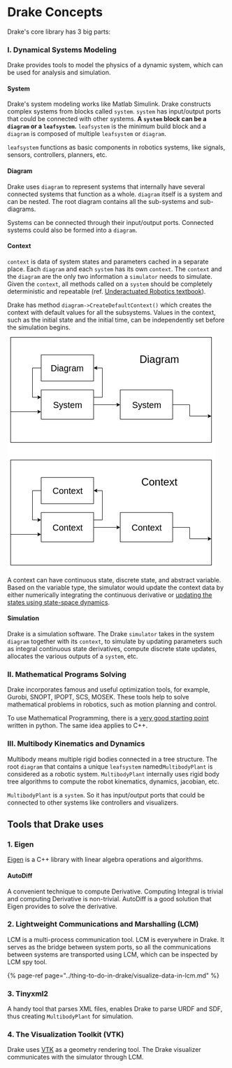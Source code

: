 # Drake Concepts

Drake's core library has 3 big parts:

### I. Dynamical Systems Modeling

Drake provides tools to model the physics of a dynamic system, which can be used for analysis and simulation.

#### System

Drake's system modeling works like Matlab Simulink. Drake constructs complex systems from blocks called `system`. `system` has input/output ports that could be connected with other systems. **A `system` block can be a `diagram` or a `leafsystem`.** `leafsystem` is the minimum build block and a `diagram` is composed of multiple `leafsystem` or `diagram`.

`leafsystem` functions as basic components in robotics systems, like signals, sensors, controllers, planners, etc.

#### Diagram

Drake uses `diagram` to represent systems that internally have several connected systems that function as a whole. `diagram` itself is a system and can be nested. The root diagram contains all the sub-systems and sub-diagrams.

Systems can be connected through their input/output ports. Connected systems could also be formed into a `diagram`.

#### Context

`context` is data of system states and parameters cached in a separate place. Each `diagram` and each `system` has its own `context`. The `context` and the `diagram` are the only two information a `simulator` needs to simulate. Given the `context`, all methods called on a `system` should be completely deterministic and repeatable \(ref. [Underactuated Robotics textbook](http://underactuated.csail.mit.edu/underactuated.html?chapter=systems)\).

Drake has method `diagram->CreateDefaultContext()` which creates the context with default values for all the subsystems. Values in the context, such as the initial state and the initial time, can be independently set before the simulation begins.

![](../.gitbook/assets/diagram.png)

A context can have continuous state, discrete state, and abstract variable. Based on the variable type, the simulator would update the context data by either numerically integrating the continuous derivative or [updating the states using state-space dynamics](https://drake.mit.edu/doxygen_cxx/group__discrete__systems.html).

#### Simulation

Drake is a simulation software. The Drake `simulator` takes in the system `diagram` together with its `context`, to simulate by updating parameters such as integral continuous state derivatives, compute discrete state updates, allocates the various outputs of a `system`, etc.

### II. Mathematical Programs Solving

Drake incorporates famous and useful optimization tools, for example, Gurobi, SNOPT, IPOPT, SCS, MOSEK. These tools help to solve mathematical problems in robotics, such as motion planning and control.

To use Mathematical Programming, there is a [very good starting point](https://colab.research.google.com/github/RussTedrake/underactuated/blob/master/src/mathematical_program_examples.ipynb) written in python. The same idea applies to C++.

### III. Multibody Kinematics and Dynamics

Multibody means multiple rigid bodies connected in a tree structure. The root `diagram` that contains a unique `leafsystem` named`MultibodyPlant` is considered as a robotic system. `MultibodyPlant` internally uses rigid body tree algorithms to compute the robot kinematics, dynamics, jacobian, etc. 

`MultibodyPlant` is a `system`. So it has input/output ports that could be connected to other systems like controllers and visualizers.

## Tools that Drake uses

### 1. Eigen

[Eigen](http://eigen.tuxfamily.org/index.php?title=Main_Page) is a C++ library with linear algebra operations and algorithms.

#### AutoDiff

A convenient technique to compute Derivative. Computing Integral is trivial and computing Derivative is non-trivial. AutoDiff is a good solution that Eigen provides to solve the derivative.

### 2. Lightweight Communications and Marshalling \(LCM\)

LCM is a multi-process communication tool. LCM is everywhere in Drake. It serves as the bridge between system ports, so all the communications between systems are transported using LCM, which can be inspected by LCM spy tool.

{% page-ref page="../thing-to-do-in-drake/visualize-data-in-lcm.md" %}

### 3. Tinyxml2

A handy tool that parses XML files, enables Drake to parse URDF and SDF, thus creating `MultibodyPlant` for simulation.

### 4. The Visualization Toolkit \(VTK\)

Drake uses [VTK](https://vtk.org/) as a geometry rendering tool. The Drake visualizer communicates with the simulator through LCM.

